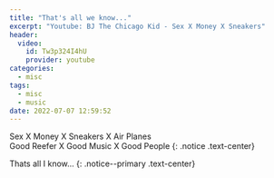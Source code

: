 ```yaml
---
title: "That's all we know..."
excerpt: "Youtube: BJ The Chicago Kid - Sex X Money X Sneakers"
header:
  video:
    id: Tw3p324I4hU
    provider: youtube
categories:
  - misc
tags:
  - misc
  - music
date: 2022-07-07 12:59:52
---
```


Sex X Money X Sneakers X Air Planes  
Good Reefer X Good Music X Good People
{: .notice .text-center}

Thats all I know...
{: .notice--primary .text-center}